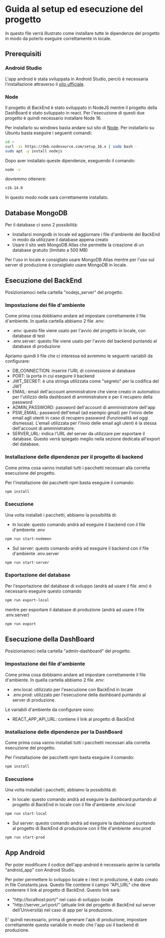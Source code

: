 # Guida al setup ed esecuzione del progetto

In questo file verrà illustrato come installare tutte le dipendenze del progetto in modo da poterlo eseguire correttamente in locale.

## Prerequisiti

### Android Studio

L'app android è stata sviluppata in Android Studio, perciò è necessaria l'installazione attraverso il [sito ufficiale](https://developer.android.com/studio?gclid=Cj0KCQiAmeKQBhDvARIsAHJ7mF7u__XYJdAIT8l1n3vA_WrBgx3929NKC1SMgjWJtCRzXb1YB4IjYHUaApwQEALw_wcB&gclsrc=aw.ds).

### Node
Il progetto di BackEnd è stato sviluppato in NodeJS mentre il progetto della DashBoard è stato sviluppato in react. Per l'esecuzione di questi due progetto è quindi necessario installare Node 16. 

Per installarlo su windows basta andare sul sito di [Node](https://nodejs.org/en/download/).
Per installarlo su Ubuntu basta eseguire i seguenti comandi:

```bash
cd ~
curl -sL https://deb.nodesource.com/setup_16.x | sudo bash -
sudo apt -y install nodejs
```

Dopo aver installato queste dipendenze, eseguendo il comando:

```bash
node -v
```

dovremmo ottenere:

```bash
v16.14.0
```

In questo modo node sarà correttamente installato.

## Database MongoDB

Per il database ci sono 2 possibilità:
- Installarsi mongodb in locale ed aggiornare i file d'ambiente del BackEnd in modo da utilizzare il database appena creato
- Usare il sito web MongoDB Atlas che permette la creazione di un database gratuito (limitato a 500 MB)

Per l'uso in locale è consigliato usare MongoDB Atlas mentre per l'uso sul server di produzione è consigliato usare MongoDB in locale.

## Esecuzione del BackEnd

Posizioniamoci nella cartella "nodejs_server" del progetto.

### Impostazione dei file d'ambiente

Come prima cosa dobbiamo andare ad impostare correttamente il file d'ambiente. In quella cartella abbiamo 2 file .env:
- .env: questo file viene usato per l'avvio del progetto in locale, con database di test
- .env.server: questo file viene usato per l'avvio del backend puntando al database di produzione

Apriamo quindi il file che ci interessa ed avremmo le seguenti variabili da configurare:
- DB_CONNECTION: inserire l'URL di connessione al database
- PORT: la porta in cui eseguire il backend
- JWT_SECRET: è una stringa utilizzata come "segreto" per la codifica del JWT
- EMAIL: email dell'account amministratore che viene creato in automatico per l'utilizzo della dashboard di amministratore e per il recupero della password
- ADMIN_PASSWORD: password dell'account di amministratore dell'app
- PSW_EMAIL: password dell'email (ad esempio gmail) per l'inivio delle email agli utenti in caso di recupero password (funzionalità ad oggi dismessa). L'email utilizzata per l'invio delle email agli utenti è la stessa dell'account di amministratore.
- SERVER_URL: indica l'URL del server da utilizzare per esportare il database. Questo verrà spiegato meglio nella sezione dedicata all'export del database.

### Installazione delle dipendenze per il progetto di backend

Come prima cosa vanno installati tutti i pacchetti necessari alla corretta esecuzione del progetto.

Per l'installazione dei pacchetti npm basta eseguire il comando:

```bash
npm install
```

### Esecuzione

Una volta installati i pacchetti, abbiamo la possibilità di:
- In locale: questo comando andrà ad eseguire il backend con il file d'ambiente .env

```bash
npm run start-nodemon
```

- Sul server: questo comando andrà ad eseguire il backend con il file d'ambiente .env.server

```bash
npm run start-server
```

### Esportazione del database
Per l'esportazione del database di sviluppo (andrà ad usare il file .env) è necessario eseguire questo comando

```bash
npm run export-local
```

mentre per esportare il database di produzione (andrà ad usare il file .env.server)

```bash
npm run export
```

## Esecuzione della DashBoard

Posizioniamoci nella cartella "admin-dashboard" del progetto.

### Impostazione dei file d'ambiente

Come prima cosa dobbiamo andare ad impostare correttamente il file d'ambiente. In quella cartella abbiamo 2 file .env:
- .env.local: utilizzato per l'esecuzione con BackEnd in locale
- .env.prod: utilizzato per l'esecuzione della dashboard puntando al server di produzione.

Le variabili d'ambiente da configurare sono:
- REACT_APP_API_URL: contiene il link al progetto di BackEnd

### Installazione delle dipendenze per la DashBoard

Come prima cosa vanno installati tutti i pacchetti necessari alla corretta esecuzione del progetto.

Per l'installazione dei pacchetti npm basta eseguire il comando:

```bash
npm install
```

### Esecuzione

Una volta installati i pacchetti, abbiamo la possibilità di:
- In locale: questo comando andrà ad eseguire la dashboard puntando al progetto di BackEnd in locale con il file d'ambiente .env.local

```bash
npm run start-local
```

- Sul server: questo comando andrà ad eseguire la dashboard puntando al progetto di BackEnd di produzione con il file d'ambiente .env.prod

```bash
npm run start-prod
```

## App Android

Per poter modificare il codice dell'app android è necessario aprire la cartella "android_app" con Android Studio.

Per poter permettere lo sviluppo locale e i test in produzione, è stato creato in file Constants.java. Questo file contiene il campo "API_URL" che deve contenere il link al progetto di BackEnd. Questo link sarà:
- "http://localhost:port/" nel caso di sviluppo locale
- "http://server_url:port/" (attuale link del progetto di BackEnd sul server dell'Università) nel caso di app per la produzione. 

E' quindi necessario, prima di generare l'apk di produzione, impostare correttamente questa variabile in modo che l'app usi il backend di produzione.